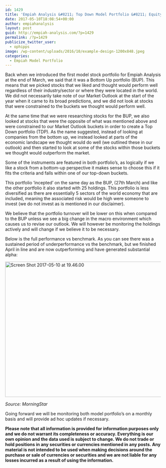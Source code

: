 ```yaml
---
id: 1429
title: 'Empiah Analysis &#8211; Top Down Model Portfolio &#8211; Equity / OP'
date: 2017-05-10T18:08:54+00:00
author: empiahanalysis
layout: post
guid: http://empiah-analysis.com/?p=1429
permalink: /?p=1429
publicize_twitter_user:
  - ophipps
image: /wp-content/uploads/2016/10/example-design-1200x848.jpeg
categories:
  - Empiah Model Portfolio
---
```

Back when we introduced the first model stock portfolio for Empiah Analysis at the end of March, we said that it was a Bottom Up portfolio (BUP). This means that we picked stocks that we liked and thought would perform well regardless of their industry/sector or where they were located in the world. We did not necessarily take note of our Market Outlook at the start of the year when it came to its broad predictions, and we did not look at stocks that were constrained to the buckets we thought would perform well.

At the same time that we were researching stocks for the BUP, we also looked at stocks that were the opposite of what was mentioned above and were constrained to our Market Outlook buckets in order to create a Top Down portfolio (TDP). As the name suggested, instead of looking at companies from the bottom up, we instead looked at parts of the economic landscape we thought would do well (we outlined these in our outlook) and then started to look at some of the stocks within those buckets we thought would outperform the market.

Some of the instruments are featured in both portfolio&#8217;s, as logically if we like a stock from a bottom-up perspective it makes sense to choose this if it fits the criteria and falls within one of our top-down buckets.

This portfolio &#8216;incepted&#8217; on the same day as the BUP, (27th March) and like the other portfolio it also started with 25 holdings. This portfolio is less diversified as there are essentially 5 sectors of the world economy that are included, meaning the associated risk would be high were someone to invest (we do not invest as is mentioned in our disclaimer).

We believe that the portfolio turnover will be lower on this when compared to the BUP unless we see a big change in the macro environment which causes us to revise our outlook. We will however be monitoring the holdings actively and will change if we believe it to be necessary.

Below is the full performance vs benchmark. As you can see there was a sustained period of underperformance vs the benchmark, but we finished April in line and are now outperforming and have generated substantial alpha:

<img loading="lazy" class="alignnone size-full wp-image-1484" src="https://empiahanalysis.files.wordpress.com/2017/05/screen-shot-2017-05-10-at-19-46-00.png?resize=632%2C436" alt="Screen Shot 2017-05-10 at 19.46.00" width="632" height="436" data-recalc-dims="1" /> 

_Source: MorningStar_

Going forward we will be monitoring both model portfolio&#8217;s on a monthly basis and will provide ad hoc updates if necessary.

**Please note that all information is provided for information purposes only and we do not warrant its completeness or accuracy. Everything is our own opinion and the data used is subject to change. We do not trade or hold positions in any securities or currencies mentioned in any posts. Any material is not intended to be used when making decisions around the purchase or sale of currencies or securities and we are not liable for any losses incurred as a result of using the information.**

&nbsp;

&nbsp;